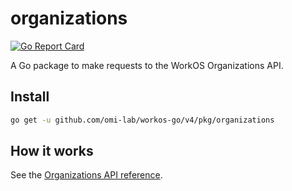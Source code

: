# organizations

[![Go Report Card](https://img.shields.io/badge/dev-reference-007d9c?logo=go&logoColor=white&style=flat)](https://pkg.go.dev/github.com/omi-lab/workos-go/v4/pkg/organizations)

A Go package to make requests to the WorkOS Organizations API.

## Install

```sh
go get -u github.com/omi-lab/workos-go/v4/pkg/organizations
```

## How it works

See the [Organizations API reference](https://workos.com/docs/reference/organization).
